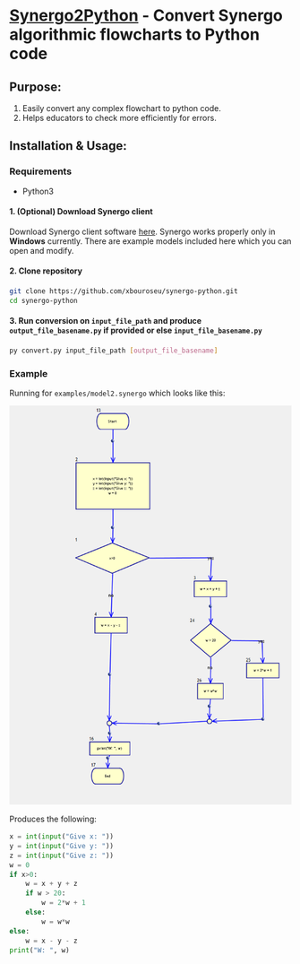 # [Synergo2Python]() - Convert Synergo algorithmic flowcharts to Python code

## Purpose:
1. Easily convert any complex flowchart to python code.
2. Helps educators to check more efficiently for errors.

## Installation & Usage:
### Requirements
- Python3

#### 1. (Optional) Download Synergo client
Download Synergo client software [here](https://synergo.software.informer.com/download/).
Synergo works properly only in **Windows** currently. There are example models included here which you can open and modify.

#### 2. Clone repository
```sh
git clone https://github.com/xbouroseu/synergo-python.git
cd synergo-python
```

#### 3. Run conversion on `input_file_path` and produce `output_file_basename.py` if provided or else `input_file_basename.py`
``` sh
py convert.py input_file_path [output_file_basename]
```
### Example
Running for `examples/model2.synergo` which looks like this:

![alt text](https://github.com/xbouroseu/synergo-python/blob/master/examples/model2.png)

Produces the following:
```python
x = int(input("Give x: "))
y = int(input("Give y: "))
z = int(input("Give z: "))
w = 0
if x>0:
    w = x + y + z
    if w > 20:
        w = 2*w + 1
    else:
        w = w*w
else:
    w = x - y - z
print("W: ", w)
```
